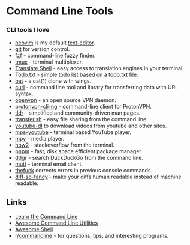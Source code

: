 # Command Line Tools

### CLI tools I love

* [neovim](https://github.com/neovim/neovim) is my default [text-editor](../text-editor/).
* [git](https://github.com/git/git) for version control.
* [fzf](https://github.com/junegunn/fzf) - command-line fuzzy finder.
* [tmux](https://github.com/tmux/tmux) - terminal multiplexer.
* [Translate Shell](https://github.com/soimort/translate-shell) - easy access to translation engines in your terminal.
* [Todo.txt](https://github.com/todotxt/todo.txt-cli) - simple todo list based on a todo.txt file.
* [bat](https://github.com/sharkdp/bat) - a cat\(1\) clone with wings.
* [curl](https://github.com/curl/curl) - command line tool and library for transferring data with URL syntax.
* [openvpn](https://github.com/OpenVPN/openvpn) - an open source VPN daemon.
* [protonvpn-cli-ng](https://github.com/ProtonVPN/protonvpn-cli-ng) - command-line client for ProtonVPN.
* [tldr](https://github.com/tldr-pages/tldr) - simplified and community-driven man pages.
* [transfer.sh](https://transfer.sh/) - easy file sharing from the command line.
* [youtube-dl](https://github.com/rg3/youtube-dl) to download videos from youtube and other sites.
* [mps-youtube](https://github.com/mps-youtube/mps-youtube) - terminal based YouTube player.
* [mpv](https://github.com/mpv-player/mpv) - media player.
* [how2](https://github.com/santinic/how2) - stackoverflow from the terminal.
* [pnpm](https://github.com/pnpm/pnpm) - fast, disk space efficient package manager
* [ddgr](https://github.com/jarun/ddgr) - search DuckDuckGo from the command line.
* [mutt](http://www.mutt.org) - terminal email client.
* [thefuck](https://github.com/nvbn/thefuck) corrects errors in previous console commands.
* [diff-so-fancy](https://github.com/so-fancy/diff-so-fancy) - make your diffs human readable instead of machine readable.

## Links

* [Learn the Command Line](../../programming/learn-the-command-line.md)
* [Awesome Command Line Utilities](https://github.com/learn-anything/command-line-tools)
* [Awesome Shell](https://github.com/alebcay/awesome-shell)
* [r/commandline](https://www.reddit.com/r/commandline/) - for questions, tips, and interesting programs.

